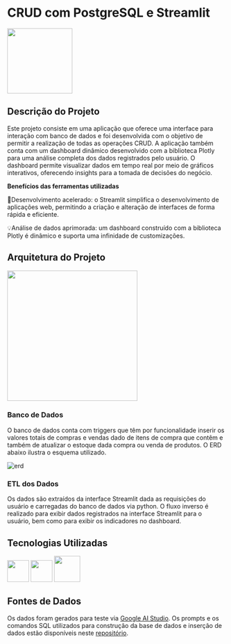 # CRUD com PostgreSQL e Streamlit

<img src='https://github.com/jorgeplatero/building_supply_stock/blob/8885db4add268b90f76b9aac7324273168902525/img/logo.png' width='150'/>

## Descrição do Projeto

Este projeto consiste em uma aplicação que oferece uma interface para interação com banco de dados e foi desenvolvida com o objetivo de permitir a realização de todas as operações CRUD. A aplicação também conta com um dashboard dinâmico desenvolvido com a biblioteca Plotly para uma análise completa dos dados registrados pelo usuário. O dashboard permite visualizar dados em tempo real por meio de gráficos interativos, oferecendo insights para a tomada de decisões do negócio.

**Benefícios das ferramentas utilizadas**

🚀Desenvolvimento acelerado: o Streamlit simplifica o desenvolvimento de aplicações web, permitindo a criação e alteração de interfaces de forma rápida e eficiente.

💡Análise de dados aprimorada: um dashboard construído com a biblioteca Plotly é dinâmico e suporta uma infinidade de customizações.

## Arquitetura do Projeto

<img src='https://github.com/jorgeplatero/building_supply_stock/blob/8885db4add268b90f76b9aac7324273168902525/img/arquitetura_projeto_crud.png' width='300'/>

### Banco de Dados

O banco de dados conta com triggers que têm por funcionalidade inserir os valores totais de compras e vendas dado de itens de compra que contêm e também de atualizar o estoque dada compra ou venda de produtos. O ERD abaixo ilustra o esquema utilizado.

![erd](https://github.com/jorgeplatero/building_supply_stock/blob/8885db4add268b90f76b9aac7324273168902525/img/erd_tijolada.png)

### ETL dos Dados

Os dados são extraídos da interface Streamlit dada as requisições do usuário e carregadas do banco de dados via python. O fluxo inverso é realizado para exibir dados registrados na interface Streamlit para o usuário, bem como para exibir os indicadores no dashboard.

## Tecnologias Utilizadas

<img src='https://cdn.jsdelivr.net/gh/devicons/devicon@latest/icons/python/python-original-wordmark.svg' width='50' height='50'/> 
<img src='https://cdn.jsdelivr.net/gh/devicons/devicon@latest/icons/postgresql/postgresql-plain-wordmark.svg' width='50' height='50'/> 
<img src="https://cdn.jsdelivr.net/gh/devicons/devicon@latest/icons/streamlit/streamlit-original-wordmark.svg" width="60" height="60"/> 

## Fontes de Dados

Os dados foram gerados para teste via [Google AI Studio](https://aistudio.google.com/app/prompts/new_chat?pli=1). Os prompts e os comandos SQL utilizados para construção da base de dados e inserção de dados estão disponíveis neste [repositório](https://github.com/jorgeplatero/building_supply_stock/tree/cff6147441cef4ab3b8044f47283de4e42f504aa/services).
